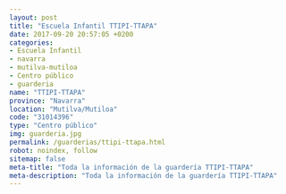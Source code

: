 ```yaml
---
layout: post
title: "Escuela Infantil TTIPI-TTAPA"
date: 2017-09-20 20:57:05 +0200
categories:
- Escuela Infantil
- navarra
- mutilva-mutiloa
- Centro público
- guarderia
name: "TTIPI-TTAPA"
province: "Navarra"
location: "Mutilva/Mutiloa"
code: "31014396"
type: "Centro público"
img: guarderia.jpg
permalink: /guarderias/ttipi-ttapa.html
robot: noindex, follow
sitemap: false
meta-title: "Toda la información de la guardería TTIPI-TTAPA"
meta-description: "Toda la información de la guardería TTIPI-TTAPA"
---
```

